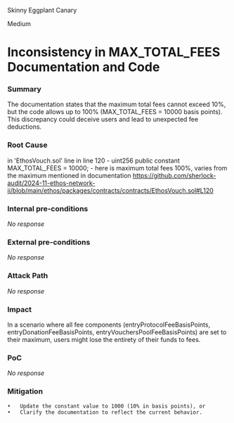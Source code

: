 Skinny Eggplant Canary

Medium

# Inconsistency in MAX_TOTAL_FEES Documentation and Code

### Summary

The documentation states that the maximum total fees cannot exceed 10%, but the code allows up to 100% (MAX_TOTAL_FEES = 10000 basis points). This discrepancy could deceive users and lead to unexpected fee deductions.

### Root Cause

in 'EthosVouch.sol' line in line 120 -   uint256 public constant MAX_TOTAL_FEES = 10000; - here is maximum total fees 100%, varies from the maximum mentioned in documentation
https://github.com/sherlock-audit/2024-11-ethos-network-ii/blob/main/ethos/packages/contracts/contracts/EthosVouch.sol#L120

### Internal pre-conditions

_No response_

### External pre-conditions

_No response_

### Attack Path

_No response_

### Impact

 In a scenario where all fee components (entryProtocolFeeBasisPoints, entryDonationFeeBasisPoints, entryVouchersPoolFeeBasisPoints) are set to their maximum, users might lose the entirety of their funds to fees.

### PoC

_No response_

### Mitigation

	•	Update the constant value to 1000 (10% in basis points), or
	•	Clarify the documentation to reflect the current behavior.